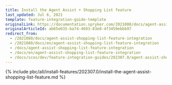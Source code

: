```yaml
---
title: Install the Agent Assist + Shopping List feature
last_updated: Jul 6, 2021
template: feature-integration-guide-template
originalLink: https://documentation.spryker.com/2021080/docs/agent-assist-shopping-list-feature-integration
originalArticleId: ab65e035-ba74-4693-83e0-4f3459ebbb97
redirect_from:
  - /2021080/docs/agent-assist-shopping-list-feature-integration
  - /2021080/docs/en/agent-assist-shopping-list-feature-integration
  - /docs/agent-assist-shopping-list-feature-integration
  - /docs/en/agent-assist-shopping-list-feature-integration
  - /docs/scos/dev/feature-integration-guides/202307.0/agent-assist-shopping-list-feature-integration.html
---
```


{% include pbc/all/install-features/202307.0/install-the-agent-assist-shopping-list-feature.md %} <!-- To edit, see /_includes/pbc/all/install-features/202307.0/install-the-agent-assist-shopping-list-feature.md -->
